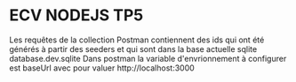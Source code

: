 # ECV NODEJS TP5

Les requêtes de la collection Postman contiennent des ids qui ont été générés à partir des seeders et qui sont dans la base actuelle sqlite database.dev.sqlite
Dans postman la variable d'envrionnement à configurer est baseUrl avec pour valuer http://localhost:3000